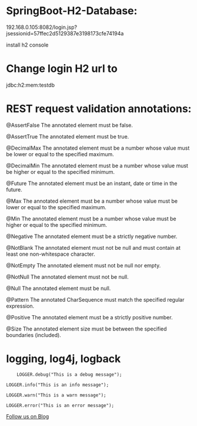 # SpringBoot-H2-Database:

192.168.0.105:8082/login.jsp?jsessionid=57ffec2d5129387e3198173cfe74194a

install h2 console


# Change login H2 url to 

jdbc:h2:mem:testdb

# REST request validation annotations:

@AssertFalse	The annotated element must be false.

@AssertTrue	The annotated element must be true.

@DecimalMax	The annotated element must be a number whose value must be lower or equal to the specified maximum.

@DecimalMin	The annotated element must be a number whose value must be higher or equal to the specified minimum.

@Future	The annotated element must be an instant, date or time in the future.

@Max	The annotated element must be a number whose value must be lower or equal to the specified maximum.

@Min	The annotated element must be a number whose value must be higher or equal to the specified minimum.

@Negative	The annotated element must be a strictly negative number.

@NotBlank	The annotated element must not be null and must contain at least one non-whitespace character.

@NotEmpty	The annotated element must not be null nor empty.

@NotNull	The annotated element must not be null.

@Null	The annotated element must be null.

@Pattern	The annotated CharSequence must match the specified regular expression.

@Positive	The annotated element must be a strictly positive number.

@Size	The annotated element size must be between the specified boundaries (included).



# logging, log4j, logback


        LOGGER.debug("This is a debug message");
  
	LOGGER.info("This is an info message");
  
	LOGGER.warn("This is a warn message");
  
	LOGGER.error("This is an error message");




<a href="http://starwalt.in/Blogs/index.html">Follow us on Blog</a>
